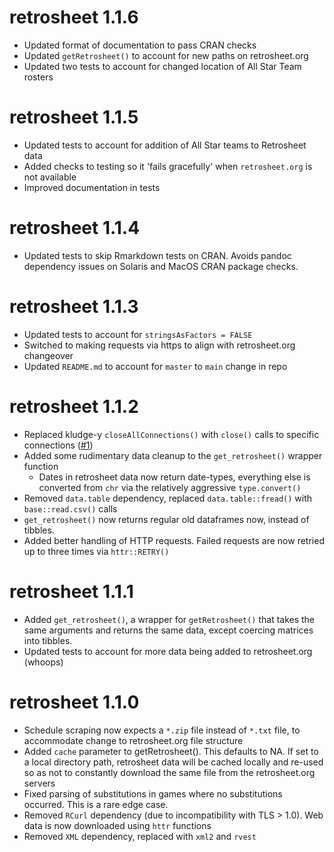 # retrosheet 1.1.6
  * Updated format of documentation to pass CRAN checks
  * Updated `getRetrosheet()` to account for new paths on retrosheet.org
  * Updated two tests to account for changed location of All Star Team rosters

# retrosheet 1.1.5
  * Updated tests to account for addition of All Star teams to Retrosheet data
  * Added checks to testing so it 'fails gracefully' when `retrosheet.org` is not available
  * Improved documentation in tests

# retrosheet 1.1.4
  * Updated tests to skip Rmarkdown tests on CRAN. Avoids pandoc dependency issues on Solaris and MacOS CRAN package checks.

# retrosheet 1.1.3
  * Updated tests to account for `stringsAsFactors = FALSE`
  * Switched to making requests via https to align with retrosheet.org changeover
  * Updated `README.md` to account for `master` to `main` change in repo

# retrosheet 1.1.2
  * Replaced kludge-y `closeAllConnections()` with `close()` calls to specific connections ([#1](https://github.com/colindouglas/retrosheet/issues/1))
  * Added some rudimentary data cleanup to the `get_retrosheet()` wrapper function
    * Dates in retrosheet data now return date-types, everything else is converted from `chr` via the relatively aggressive `type.convert()`
  * Removed `data.table` dependency, replaced `data.table::fread()` with `base::read.csv()` calls
  * `get_retrosheet()` now returns regular old dataframes now, instead of tibbles.
  * Added better handling of HTTP requests. Failed requests are now retried up to three times via `httr::RETRY()`
    
# retrosheet 1.1.1
  * Added `get_retrosheet()`, a wrapper for `getRetrosheet()` that takes the same arguments and returns the same data, except coercing matrices into tibbles.
  * Updated tests to account for more data being added to retrosheet.org (whoops)

# retrosheet 1.1.0
  * Schedule scraping now expects a `*.zip` file instead of `*.txt` file, to accommodate change to retrosheet.org file structure
  * Added `cache` parameter to getRetrosheet(). This defaults to NA. If set to a local directory path, retrosheet data will be cached locally and re-used so as not to constantly download the same file from the retrosheet.org servers
  * Fixed parsing of substitutions in games where no substitutions occurred. This is a rare edge case.
  * Removed `RCurl` dependency (due to incompatibility with TLS > 1.0). Web data is now downloaded using `httr` functions
  * Removed `XML` dependency, replaced with `xml2` and `rvest`
